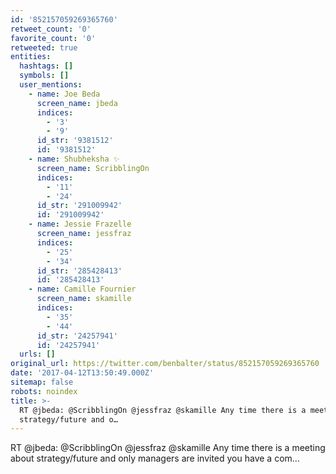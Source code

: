 ```yaml
---
id: '852157059269365760'
retweet_count: '0'
favorite_count: '0'
retweeted: true
entities:
  hashtags: []
  symbols: []
  user_mentions:
    - name: Joe Beda
      screen_name: jbeda
      indices:
        - '3'
        - '9'
      id_str: '9381512'
      id: '9381512'
    - name: Shubheksha ✨
      screen_name: ScribblingOn
      indices:
        - '11'
        - '24'
      id_str: '291009942'
      id: '291009942'
    - name: Jessie Frazelle
      screen_name: jessfraz
      indices:
        - '25'
        - '34'
      id_str: '285428413'
      id: '285428413'
    - name: Camille Fournier
      screen_name: skamille
      indices:
        - '35'
        - '44'
      id_str: '24257941'
      id: '24257941'
  urls: []
original_url: https://twitter.com/benbalter/status/852157059269365760
date: '2017-04-12T13:50:49.000Z'
sitemap: false
robots: noindex
title: >-
  RT @jbeda: @ScribblingOn @jessfraz @skamille Any time there is a meeting about
  strategy/future and o…
---
```


RT @jbeda: @ScribblingOn @jessfraz @skamille Any time there is a meeting about strategy/future and only managers are invited you have a com…